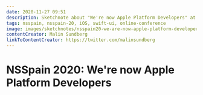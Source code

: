 ```yaml
---
date: 2020-11-27 09:51
description: Sketchnote about "We're now Apple Platform Developers" at NSSpain 2020
tags: nsspain, nsspain-20, iOS, swift-ui, online-conference
image: images/sketchnotes/nsspain20-we-are-now-apple-platform-developers-small.jpg
contentCreator: Malin Sundberg
linkToContentCreator: https://twitter.com/malinsundberg
---
```


# NSSpain 2020: We're now Apple Platform Developers
